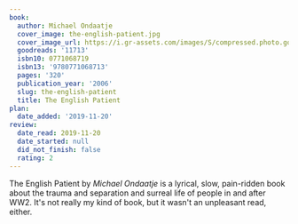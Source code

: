 ```yaml
---
book:
  author: Michael Ondaatje
  cover_image: the-english-patient.jpg
  cover_image_url: https://i.gr-assets.com/images/S/compressed.photo.goodreads.com/books/1320527907l/11713._SX98_.jpg
  goodreads: '11713'
  isbn10: 0771068719
  isbn13: '9780771068713'
  pages: '320'
  publication_year: '2006'
  slug: the-english-patient
  title: The English Patient
plan:
  date_added: '2019-11-20'
review:
  date_read: 2019-11-20
  date_started: null
  did_not_finish: false
  rating: 2
---
```


The English Patient by *Michael Ondaatje* is a lyrical, slow, pain-ridden book about the trauma and separation and surreal life of people in and after WW2. It's not really my kind of book, but it wasn't an unpleasant read, either.
